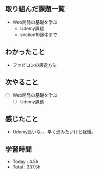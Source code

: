 ## 取り組んだ課題一覧
- Web開発の基礎を学ぶ
    - Udemy課題
   - section10途中まで

## わかったこと
- ファビコンの設定方法
## 次やること

- [ ] Web開発の基礎を学ぶ
    - [ ] Udemy課題

## 感じたこと
- Udemy長いな、、早く進みたいけど我慢。

## 学習時間
- Today : 4.5h
- Total : 337.5h